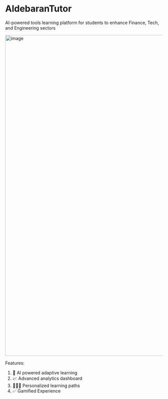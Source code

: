 # AldebaranTutor

AI-powered tools learning platform for students to enhance Finance, Tech, and Engineering sectors

<img width="1907" height="1023" alt="image" src="https://github.com/user-attachments/assets/5dac989b-be49-46bd-ab41-1adfe9284189" />

Features:
1) 🧠 AI powered adaptive learning
2) 📈 Advanced analytics dashboard
3) 🙎🏽‍♂️ Personalized learning paths
4) ✅ Gamified Experience

